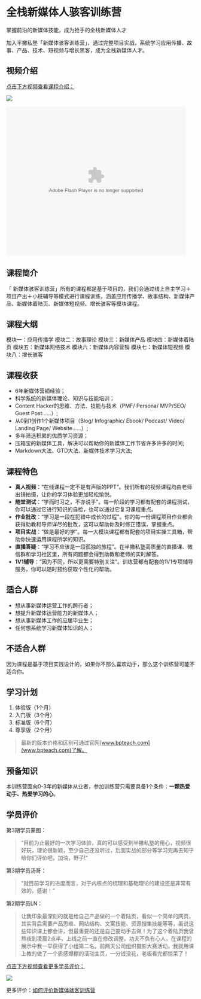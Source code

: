 # 全栈新媒体人骇客训练营


掌握前沿的新媒体技能，成为抢手的全栈新媒体人才

加入半撇私塾「新媒体骇客训练营」，通过完整项目实战，系统学习应用传播、故事、产品、技术、短视频与增长黑客，成为全栈新媒体人才。

## 视频介绍

[点击下方视频查看课程介绍：](https://v.qq.com/x/page/o03622lip01.html)

![](http://upload-images.jianshu.io/upload_images/1668324-83bb5fd76a14e86c.jpeg?imageMogr2/auto-orient/strip%7CimageView2/2/w/1240)

<embed src="https://imgcache.qq.com/tencentvideo_v1/playerv3/TPout.swf?max_age=86400&v=20161117&vid=o03622lip01&auto=0" allowFullScreen="true" quality="high" width="480" height="400" align="middle" allowScriptAccess="always" type="application/x-shockwave-flash"></embed>

## 课程简介

「 新媒体骇客训练营」所有的课程都是基于项目的，我们会通过线上自主学习＋项目产出＋小班辅导等模式进行课程训练，涵盖应用传播学、故事结构、新媒体产品、新媒体着陆页、新媒体短视频、增长骇客等模块课程。

## 课程大纲

模块一：应用传播学
模块二：故事理论
模块三：新媒体产品
模块四：新媒体着陆页
模块五：新媒体网络技术
模块六：新媒体内容营销
模块七：新媒体短视频
模块八：增长骇客

## 课程收获

- 6年新媒体营销经验；
- 科学系统的新媒体理论、知识与技能培训；
- Content Hacker的思维、方法、技能与技术（PMF/ Persona/ MVP/SEO/ Guest Post……）;
- 从0到1创作1个新媒体项目（Blog/ Infographic/ Ebook/ Podcast/ Video/ Landing Page/ Website……）;
- 多年筛选积累的优质学习资源；
- 压箱宝的新媒体工具，解决可以帮助你的新媒体工作节省许多许多的时间;
- Markdown大法、GTD大法、新媒体技术学习大法;

## 课程特色

- **真人视频**：“在线课程一定不是有声版的PPT”。我们所有的视频课程均由老师出镜拍摄，让你的学习体验更加轻松愉悦。
- **随堂测试**：“学而时习之，不亦说乎”。每一阶段的学习都有配套的课程测试，你可以通过它进行知识的自检，也可以通过它复习课程重点。
- **作业批改**：“学习是一段在犯错中成长的过程”。你的每一份课程项目作业都会获得助教和导师详尽的批改，这可以帮助你及时修正错误，掌握重点。
- **项目实战**：“做是最好的学”。每一大模块课程都有配套的项目实操工具箱，帮助你快速运用课程所学的知识。
-  **直播答疑**：“学习不应该是一段孤独的旅程”。在半撇私塾高质量的直播课、微信群和学习社区里，所有问题都会得到助教和老师的实时解答。
- **1V1辅导**：“因为不同，所以更需要特别关注”。训练营都有配套的1V1专项辅导服务，你可以随时预约获取个性化的帮助。

## 适合人群

- 想从事新媒体运营工作的跨行者；
- 想提升新媒体运营能力的新媒体人；
- 想从事新媒体工作的应届毕业生；
- 任何想系统学习新媒体知识的人；

## 不适合人群

因为课程是基于项目实践设计的，如果你不那么喜欢动手，那么这个训练营可能不适合你。

## 学习计划

1. 体验版（1个月）
2. 入门版（3个月）
3. 标准版（6个月）
4. 尊享版（2个月）

> 最新的版本价格和区别可通过官网[www.bpteach.com](www.bpteach.com)了解。


## 预备知识

本训练营面向0-3年的新媒体从业者，参加训练营只需要具备1个条件：**一颗热爱动手、热爱学习的心**。

## 学员评价

第3期学员蒙图：
> “目前为止最好的一次学习体验，真的可以感受到半撇私塾的用心，视频很好玩，理论很新颖，至少自己还没听过，后面实战的部分等学习完再去知乎给你们评价吧，加油，野子!“

第3期学员汤哥：
> “就目前学习的进度而言，对于内核点的梳理和基础理论的建设还是非常有效的，感谢！”

第2期学员LN：
>让我印象最深刻的就是给自己产品做的一个着陆页，看似一个简单的网页，其实背后需要产品思维、网站结构、文案技能、资源搜集技能等等，虽说这些知识课上都会讲，但最重要的还是自己要动手去做！为了这个着陆页我曾熬夜到凌晨2点半，上线之前一直在修改调整，功夫不负有心人，在课程的展示中我一举获得了小组第二名。前两天公司组织摄影大赛活动，我就用课上教的做了一个质感爆棚的活动主页，一分钱没花，老板看完都惊呆了！

[点击下方视频查看更多学员评价：](http://v.qq.com/x/page/c0363zsg831.html)

[![](http://upload-images.jianshu.io/upload_images/1668324-c7dfabb3fc7a5b99.jpeg?imageMogr2/auto-orient/strip%7CimageView2/2/w/1240)](http://v.qq.com/x/page/c0363zsg831.html)

更多评价：[如何评价新媒体骇客训练营](https://www.zhihu.com/question/51557855)



